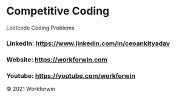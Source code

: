 # Competitive Coding

Leetcode Coding Problems

### LinkedIn:  https://www.linkedin.com/in/ceoankityadav
### Website:  https://workforwin.com
### Youtube:  https://youtube.com/workforwin

&copy; 2021 Workforwin
